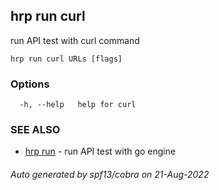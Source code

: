 ## hrp run curl

run API test with curl command

```
hrp run curl URLs [flags]
```

### Options

```
  -h, --help   help for curl
```

### SEE ALSO

* [hrp run](hrp_run.md)	 - run API test with go engine

###### Auto generated by spf13/cobra on 21-Aug-2022
